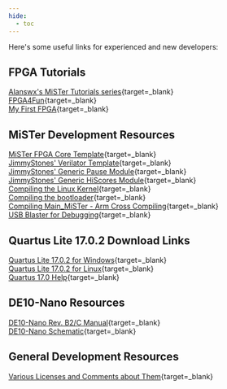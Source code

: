 ```yaml
---
hide:
  - toc
---
```


Here's some useful links for experienced and new developers:

## FPGA Tutorials
[Alanswx's MiSTer Tutorials series](https://github.com/alanswx/Tutorials_MiSTer){target=_blank}  
[FPGA4Fun](https://www.fpga4fun.com/){target=_blank}  
[My First FPGA](https://www.terasic.com.tw/cgi-bin/page/archive_download.pl?Language=English&No=1046&FID=86a1c2f74b7ff8a8abf58d2b4689d4be){target=_blank}

## MiSTer Development Resources
[MiSTer FPGA Core Template](https://github.com/MiSTer-devel/Template_MiSTer){target=_blank}  
[JimmyStones' Verilator Template](https://github.com/JimmyStones/Verilator_Template){target=_blank}  
[JimmyStones' Generic Pause Module](https://github.com/JimmyStones/Pause_MiSTer){target=_blank}  
[JimmyStones' Generic HiScores Module](https://github.com/JimmyStones/Hiscores_MiSTer){target=_blank}  
[Compiling the Linux Kernel](https://github.com/MiSTer-devel/Main_MiSTer/wiki/Compiling-the-Linux-kernel-for-MiSTer){target=_blank}  
[Compiling the bootloader](https://github.com/MiSTer-devel/Main_MiSTer/wiki/Compiling-the-boot-loader-for-MiSTer){target=_blank}  
[Compiling Main_MiSTer - Arm Cross Compiling](https://github.com/MiSTer-devel/Main_MiSTer/wiki/ARM-cross-compiling){target=_blank}  
[USB Blaster for Debugging](https://github.com/MiSTer-devel/Main_MiSTer/wiki/USB-Blaster-(debugging)){target=_blank}

## Quartus Lite 17.0.2 Download Links
[Quartus Lite 17.0.2 for Windows](https://download.altera.com/akdlm/software/acdsinst/17.0std.2/602/ib_tar/Quartus-lite-17.0.2.602-windows.tar){target=_blank}  
[Quartus Lite 17.0.2 for Linux](https://download.altera.com/akdlm/software/acdsinst/17.0std.2/602/ib_tar/Quartus-lite-17.0.2.602-linux.tar){target=_blank}  
[Quartus 17.0 Help](https://www.intel.com/content/www/us/en/programmable/quartushelp/17.0/index.htm#quartus/gl_quartus_welcome.htm){target=_blank}

## DE10-Nano Resources
[DE10-Nano Rev. B2/C Manual](https://www.terasic.com.tw/cgi-bin/page/archive_download.pl?Language=English&No=1046&FID=f1f656bb5f040121c36f2f93f6b107ff){target=_blank}  
[DE10-Nano Schematic](https://www.terasic.com.tw/cgi-bin/page/archive_download.pl?Language=English&No=1046&FID=5d856258e00159cd47d7fe3ca35c1f3a){target=_blank}

## General Development Resources
[Various Licenses and Comments about Them](https://www.gnu.org/licenses/license-list.html){target=_blank}
